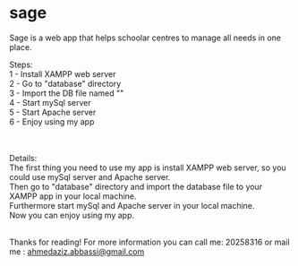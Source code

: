 # sage
Sage is a web app that helps schoolar centres to manage all needs in one place.

Steps:<br>
1 - Install XAMPP web server<br>
2 - Go to "database" directory<br>
3 - Import the DB file named ""<br>
4 - Start mySql server<br>
5 - Start Apache server<br>
6 - Enjoy using my app<br><br><br>


Details:<br>
The first thing you need to use my app is install XAMPP web server, so you could use mySql server and Apache server.<br>
Then go to "database" directory and import the database file to your XAMPP app in your local machine.<br>
Furthermore start mySql and Apache server in your local machine.<br>
Now you can enjoy using my app.<br><br>

Thanks for reading! For more information you can call me: 20258316 or mail me : ahmedaziz.abbassi@gmail.com
